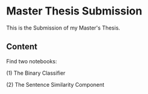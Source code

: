 # Master Thesis Submission

This is the Submission of my Master's Thesis. 

## Content

Find two notebooks:

(1) The Binary Classifier

(2) The Sentence Similarity Component
